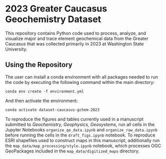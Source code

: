 # 2023 Greater Caucasus Geochemistry Dataset

This repository contains Python code used to process, analyze, and visualize major and trace element geochemical data from the Greater Caucasus that was collected primarily in 2023 at Washington State University.

## Using the Repository
The user can install a conda environment with all packages needed to run the code by executing the following command within the main directory:
```
conda env create -f environment.yml
```
And then activate the environment:
```
conda activate dataset-caucasus-gchem-2023
```
To reproduce the figures and tables currently used in a manuscript submitted to _Geochemistry, Geophysics, Geosystems_, run all cells in the Jupyter Notebooks `organize_qe_data.ipynb` and `organize_raw_data.ipynb` before running the cells in the `draft_figs.ipynb` notebook. To reproduce ESRI shapefiles used to construct maps in this manuscript, additionally run the `map_data/map_processing/style.ipynb` notebook, which processes OGC GeoPackages included in the `map_data/digitized_maps` directory.